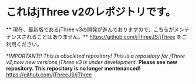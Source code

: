 # これはjThree v2のレポジトリです。
** 現在、最新版であるjThree v3の開発が進んでおりますので、こちらがメンテナンスされることはありません。**
https://github.com/jThreeJS/jThree
をご利用ください。

**IMPORTANT!! This is obsoleted repository! This is a repository for jThree v2,now new versions jThree v3 is under development.*
**Please see new repository. This repository is no longer mentenanced!**
https://github.com/jThreeJS/jThree  
